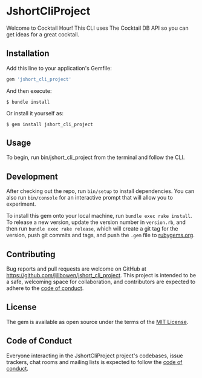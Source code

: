 
# JshortCliProject

Welcome to Cocktail Hour! This CLI uses The Cocktail DB API so you can get ideas for a great cocktail. 

## Installation

Add this line to your application's Gemfile:

```ruby
gem 'jshort_cli_project'
```

And then execute:

    $ bundle install

Or install it yourself as:

    $ gem install jshort_cli_project

## Usage

To begin, run bin/jshort_cli_project from the terminal and follow the CLI.

## Development

After checking out the repo, run `bin/setup` to install dependencies. You can also run `bin/console` for an interactive prompt that will allow you to experiment.

To install this gem onto your local machine, run `bundle exec rake install`. To release a new version, update the version number in `version.rb`, and then run `bundle exec rake release`, which will create a git tag for the version, push git commits and tags, and push the `.gem` file to [rubygems.org](https://rubygems.org).

## Contributing

Bug reports and pull requests are welcome on GitHub at https://github.com/jillbowen/jshort_cli_project. This project is intended to be a safe, welcoming space for collaboration, and contributors are expected to adhere to the [code of conduct](https://github.com/jillbowen/jshort_cli_project/blob/master/CODE_OF_CONDUCT.md).


## License

The gem is available as open source under the terms of the [MIT License](https://opensource.org/licenses/MIT).

## Code of Conduct

Everyone interacting in the JshortCliProject project's codebases, issue trackers, chat rooms and mailing lists is expected to follow the [code of conduct](https://github.com/jillbowen/jshort_cli_project/blob/master/CODE_OF_CONDUCT.md).
